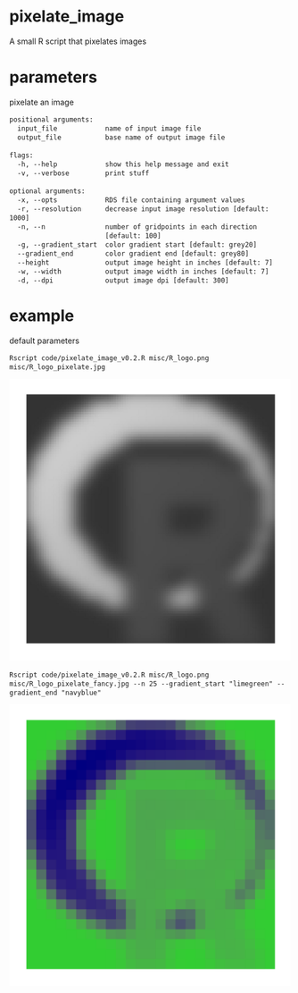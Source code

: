 # pixelate_image
A small R script that pixelates images

# parameters

pixelate an image

```
positional arguments:
  input_file            name of input image file
  output_file           base name of output image file

flags:
  -h, --help            show this help message and exit
  -v, --verbose         print stuff

optional arguments:
  -x, --opts            RDS file containing argument values
  -r, --resolution      decrease input image resolution [default: 1000]
  -n, --n               number of gridpoints in each direction
                        [default: 100]
  -g, --gradient_start  color gradient start [default: grey20]
  --gradient_end        color gradient end [default: grey80]
  --height              output image height in inches [default: 7]
  -w, --width           output image width in inches [default: 7]
  -d, --dpi             output image dpi [default: 300]
  ```

# example

default parameters
```
Rscript code/pixelate_image_v0.2.R misc/R_logo.png misc/R_logo_pixelate.jpg
```
![default_pixelate](https://github.com/LukeAndersonTrocme/pixelate_image/blob/d3310342796843777fba616d709ee33cb19aee25/misc/R_logo_pixelate.jpg)

```
Rscript code/pixelate_image_v0.2.R misc/R_logo.png misc/R_logo_pixelate_fancy.jpg --n 25 --gradient_start "limegreen" --gradient_end "navyblue"
```
![fancy_pixelate](https://github.com/LukeAndersonTrocme/pixelate_image/blob/d3310342796843777fba616d709ee33cb19aee25/misc/R_logo_pixelate_fancy.jpg)
